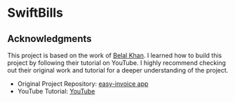 # SwiftBills

## Acknowledgments

This project is based on the work of [Belal Khan](https://github.com/probelalkhan). 
I learned how to build this project by following their tutorial on YouTube.
I highly recommend checking out their original work and tutorial for a deeper understanding of the project.

- Original Project Repository: [easy-invoice app](https://github.com/probelalkhan/easy-invoice)
- YouTube Tutorial: [YouTube](https://youtu.be/LHh2_TXBmS8?si=npKYRIIMSI2Yc7SO)
